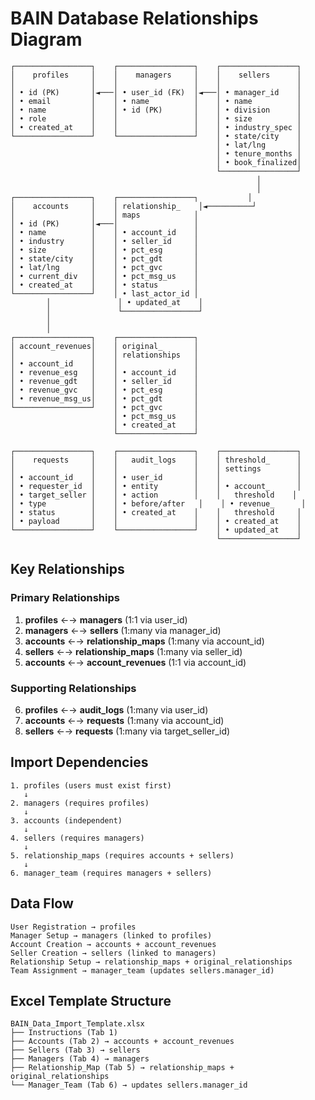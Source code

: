 # BAIN Database Relationships Diagram

```
┌─────────────────┐    ┌─────────────────┐    ┌─────────────────┐
│    profiles     │    │    managers     │    │    sellers      │
│                 │    │                 │    │                 │
│ • id (PK)       │◄───│ • user_id (FK)  │◄───│ • manager_id    │
│ • email         │    │ • name          │    │ • name          │
│ • name          │    │ • id (PK)       │    │ • division      │
│ • role          │    │                 │    │ • size          │
│ • created_at    │    │                 │    │ • industry_spec │
└─────────────────┘    └─────────────────┘    │ • state/city    │
                                              │ • lat/lng       │
                                              │ • tenure_months │
                                              │ • book_finalized│
                                              └─────────────────┘
                                                       │
                                                       │
┌─────────────────┐    ┌─────────────────┐           │
│    accounts     │    │ relationship_    │◄──────────┘
│                 │    │ maps            │
│ • id (PK)       │◄───│                 │
│ • name          │    │ • account_id    │
│ • industry      │    │ • seller_id     │
│ • size          │    │ • pct_esg       │
│ • state/city    │    │ • pct_gdt       │
│ • lat/lng       │    │ • pct_gvc       │
│ • current_div   │    │ • pct_msg_us    │
│ • created_at    │    │ • status        │
└─────────────────┘    │ • last_actor_id │
        │               │ • updated_at    │
        │               └─────────────────┘
        │
        │
┌─────────────────┐    ┌─────────────────┐
│ account_revenues│    │ original_       │
│                 │    │ relationships   │
│ • account_id    │    │                 │
│ • revenue_esg   │    │ • account_id    │
│ • revenue_gdt   │    │ • seller_id     │
│ • revenue_gvc   │    │ • pct_esg       │
│ • revenue_msg_us│    │ • pct_gdt       │
└─────────────────┘    │ • pct_gvc       │
                       │ • pct_msg_us    │
                       │ • created_at    │
                       └─────────────────┘

┌─────────────────┐    ┌─────────────────┐    ┌─────────────────┐
│    requests     │    │   audit_logs    │    │ threshold_      │
│                 │    │                 │    │ settings        │
│ • account_id    │    │ • user_id       │    │                 │
│ • requester_id  │    │ • entity        │    │ • account_      │
│ • target_seller │    │ • action        │    │   threshold    │
│ • type          │    │ • before/after   │    │ • revenue_      │
│ • status        │    │ • created_at    │    │   threshold     │
│ • payload       │    │                 │    │ • created_at    │
└─────────────────┘    └─────────────────┘    │ • updated_at    │
                                              └─────────────────┘
```

## Key Relationships

### Primary Relationships
1. **profiles** ←→ **managers** (1:1 via user_id)
2. **managers** ←→ **sellers** (1:many via manager_id)
3. **accounts** ←→ **relationship_maps** (1:many via account_id)
4. **sellers** ←→ **relationship_maps** (1:many via seller_id)
5. **accounts** ←→ **account_revenues** (1:1 via account_id)

### Supporting Relationships
6. **profiles** ←→ **audit_logs** (1:many via user_id)
7. **accounts** ←→ **requests** (1:many via account_id)
8. **sellers** ←→ **requests** (1:many via target_seller_id)

## Import Dependencies

```
1. profiles (users must exist first)
   ↓
2. managers (requires profiles)
   ↓
3. accounts (independent)
   ↓
4. sellers (requires managers)
   ↓
5. relationship_maps (requires accounts + sellers)
   ↓
6. manager_team (requires managers + sellers)
```

## Data Flow

```
User Registration → profiles
Manager Setup → managers (linked to profiles)
Account Creation → accounts + account_revenues
Seller Creation → sellers (linked to managers)
Relationship Setup → relationship_maps + original_relationships
Team Assignment → manager_team (updates sellers.manager_id)
```

## Excel Template Structure

```
BAIN_Data_Import_Template.xlsx
├── Instructions (Tab 1)
├── Accounts (Tab 2) → accounts + account_revenues
├── Sellers (Tab 3) → sellers
├── Managers (Tab 4) → managers
├── Relationship_Map (Tab 5) → relationship_maps + original_relationships
└── Manager_Team (Tab 6) → updates sellers.manager_id
```
